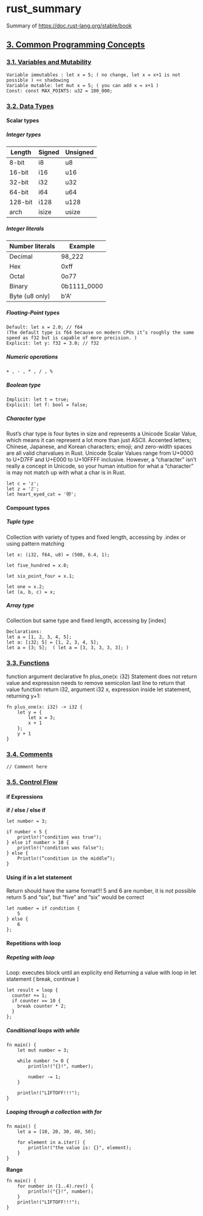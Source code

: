 # rust_summary
Summary of https://doc.rust-lang.org/stable/book


## [3. Common Programming Concepts](https://doc.rust-lang.org/stable/book/ch03-00-common-programming-concepts.html)

### [3.1. Variables and Mutability](https://doc.rust-lang.org/stable/book/ch03-01-variables-and-mutability.html)

```
Variable immutables : let x = 5; ( no change, let x = x+1 is not possible ) << shadowing
Variable mutable: let mut x = 5; ( you can add x = x+1 )
Const: const MAX_POINTS: u32 = 100_000;
```


### [3.2. Data Types](https://doc.rust-lang.org/stable/book/ch03-02-data-types.html)

#### Scalar types

##### Integer types

| Length | Signed | Unsigned |
| --- | --- | --- |
| 8-bit | i8 | u8 |
| 16-bit | i16 | u16 |
| 32-bit | i32 | u32 |
| 64-bit | i64	| u64 |
| 128-bit | i128 | u128 |
| arch | isize | usize |

##### Integer literals

| Number literals	| Example |
| --- | --- |
| Decimal	| 98_222 |
| Hex	| 0xff |
| Octal	| 0o77 |
| Binary	| 0b1111_0000 |
| Byte (u8 only)	| b'A' |

##### Floating-Point types

```
Default: let x = 2.0; // f64
(The default type is f64 because on modern CPUs it’s roughly the same speed as f32 but is capable of more precision. )
Explicit: let y: f32 = 3.0; // f32
```

##### Numeric operations

```
+ , - , * , / , %
```

##### Boolean type

```
Implicit: let t = true;
Explicit: let f: bool = false;
```

##### Character type

Rust’s char type is four bytes in size and represents a Unicode Scalar Value, which means it can represent a lot more than just ASCII. Accented letters; Chinese, Japanese, and Korean characters; emoji; and zero-width spaces are all valid charvalues in Rust. Unicode Scalar Values range from U+0000 to U+D7FF and U+E000 to U+10FFFF inclusive. However, a “character” isn’t really a concept in Unicode, so your human intuition for what a “character” is may not match up with what a char is in Rust.

```
let c = 'z';
let z = 'ℤ';
let heart_eyed_cat = '😻';
```

#### Compount types

##### Tuple type

Collection with variety of types and fixed length, accessing by .index or using pattern matching

``` 
let x: (i32, f64, u8) = (500, 6.4, 1);

let five_hundred = x.0;

let six_point_four = x.1;

let one = x.2;
let (a, b, c) = x;
```

##### Array type

Collection but same type and fixed length, accessing by [index]

```
Declarations:
let a = [1, 2, 3, 4, 5];
let a: [i32; 5] = [1, 2, 3, 4, 5];
let a = [3; 5];  ( let a = [3, 3, 3, 3, 3]; )
```

### [3.3. Functions](https://doc.rust-lang.org/stable/book/ch03-03-how-functions-work.html)

function argument declarative fn plus_one(x: i32)
Statement does not return value and expression needs to remove semicolon last line to return that value
function return i32, argument i32 x, expression inside let statement, returning y+1:

```
fn plus_one(x: i32) -> i32 {
    let y = {
        let x = 3;
        x + 1
    };
    y + 1
}
```

### [3.4. Comments](https://doc.rust-lang.org/stable/book/ch03-03-how-functions-work.html)

```
// Comment here
```

### [3.5. Control Flow](https://doc.rust-lang.org/stable/book/ch03-05-control-flow.html)

#### if Expressions

**if / else / else if**

```
let number = 3;

if number < 5 {
    println!("condition was true");
} else if number > 10 {
    println!("condition was false");
} else {
    Println!(“condition in the middle”);
}
```
#### Using if in a let statement

Return should have the same format!!! 5 and 6 are number, it is not possible return 5 and “six”, but “five” and “six” would be correct

```
let number = if condition {
    5
} else {
    6
};
```

#### Repetitions with loop

##### Repeting with loop

Loop: executes block until an explicity end
Returning a value with loop in let statement ( break, continue )

```
let result = loop {
  counter += 1;
  if counter == 10 {
    break counter * 2;
  }
};
```

##### Conditional loops with while

```
fn main() {
    let mut number = 3;

    while number != 0 {
        println!("{}!", number);

        number -= 1;
    }

    println!("LIFTOFF!!!");
}
```

##### Looping through a collection with for

```
fn main() {
    let a = [10, 20, 30, 40, 50];

    for element in a.iter() {
        println!("the value is: {}", element);
    }
}
```
**Range**

```
fn main() {
    for number in (1..4).rev() {
        println!("{}!", number);
    }
    println!("LIFTOFF!!!");
}
```
